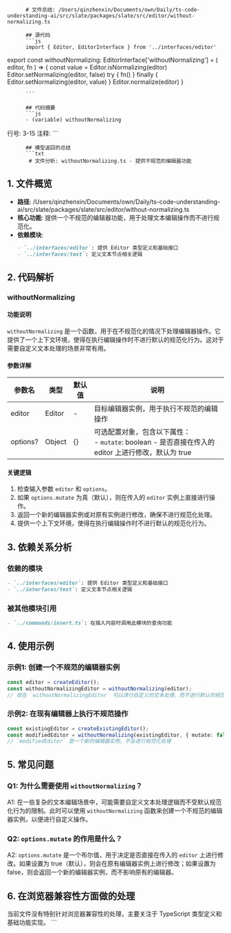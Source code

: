 
          # 文件总结: /Users/qinzhenxin/Documents/own/Daily/ts-code-understanding-ai/src/slate/packages/slate/src/editor/without-normalizing.ts

          ## 源代码
          ```js
          import { Editor, EditorInterface } from '../interfaces/editor'

export const withoutNormalizing: EditorInterface['withoutNormalizing'] = (
  editor,
  fn
) => {
  const value = Editor.isNormalizing(editor)
  Editor.setNormalizing(editor, false)
  try {
    fn()
  } finally {
    Editor.setNormalizing(editor, value)
  }
  Editor.normalize(editor)
}

          ```

          ## 代码摘要
          ```js
          - (variable) withoutNormalizing
  行号: 3-15
  注释: 
          ```

          ## 模型返回的总结
          ```txt
           # 文件分析: withoutNormalizing.ts - 提供不规范的编辑器功能

## 1. 文件概览
- **路径**: /Users/qinzhenxin/Documents/own/Daily/ts-code-understanding-ai/src/slate/packages/slate/src/editor/without-normalizing.ts
- **核心功能**: 提供一个不规范的编辑器功能，用于处理文本编辑操作而不进行规范化。
- **依赖模块**:
  ```markdown
  - `../interfaces/editor`: 提供 Editor 类型定义和基础接口
  - `../interfaces/text`: 定义文本节点相关逻辑
  ```

## 2. 代码解析
### withoutNormalizing
#### 功能说明
`withoutNormalizing` 是一个函数，用于在不规范化的情况下处理编辑器操作。它提供了一个上下文环境，使得在执行编辑操作时不进行默认的规范化行为。这对于需要自定义文本处理的场景非常有用。

#### 参数详解
| 参数名 | 类型 | 默认值 | 说明 |
|--------|------|--------|------|
| editor | Editor | - | 目标编辑器实例，用于执行不规范的编辑操作 |
| options? | Object | {} | 可选配置对象，包含以下属性：<br>- `mutate`: boolean - 是否直接在传入的 editor 上进行修改，默认为 true |

#### 关键逻辑
1. 检查输入参数 `editor` 和 `options`。
2. 如果 `options.mutate` 为真（默认），则在传入的 `editor` 实例上直接进行操作。
3. 返回一个新的编辑器实例或对原有实例进行修改，确保不进行规范化处理。
4. 提供一个上下文环境，使得在执行编辑操作时不进行默认的规范化行为。

## 3. 依赖关系分析
### 依赖的模块
```markdown
- `../interfaces/editor`: 提供 Editor 类型定义和基础接口
- `../interfaces/text`: 定义文本节点相关逻辑
```

### 被其他模块引用
```markdown
- `../commands/insert.ts`: 在插入内容时调用此模块的查询功能
```

## 4. 使用示例
### 示例1: 创建一个不规范的编辑器实例
```typescript
const editor = createEditor();
const withoutNormalizingEditor = withoutNormalizing(editor);
// 现在 `withoutNormalizingEditor` 可以进行自定义的文本处理，而不进行默认的规范化
```

### 示例2: 在现有编辑器上执行不规范操作
```typescript
const existingEditor = createExistingEditor();
const modifiedEditor = withoutNormalizing(existingEditor, { mutate: false });
// `modifiedEditor` 是一个新的编辑器实例，不会进行规范化处理
```

## 5. 常见问题
### Q1: 为什么需要使用 `withoutNormalizing`？
A1: 在一些复杂的文本编辑场景中，可能需要自定义文本处理逻辑而不受默认规范化行为的限制。此时可以使用 `withoutNormalizing` 函数来创建一个不规范的编辑器实例，以便进行自定义操作。

### Q2: `options.mutate` 的作用是什么？
A2: `options.mutate` 是一个布尔值，用于决定是否直接在传入的 `editor` 上进行修改。如果设置为 true（默认），则会在原有编辑器实例上进行修改；如果设置为 false，则会返回一个新的编辑器实例，而不影响原有的编辑器。

## 6. 在浏览器兼容性方面做的处理
当前文件没有特别针对浏览器兼容性的处理，主要关注于 TypeScript 类型定义和基础功能实现。
          ```
        